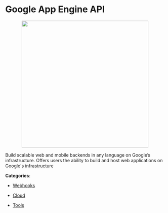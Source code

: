# Google App Engine API
<p align="center">
    <img width="400" src="https://raw.githubusercontent.com/apis-list/apis-list/apis/google-app-engine-api/logo_256x256.png" />
</p>

Build scalable web and mobile backends in any language on Google’s infrastructure. Offers users the ability to build and host web applications on Google's infrastructure



**Categories**:

- [Webhooks](https://github.com/apis-list/apis-list#webhooks)

- [Cloud](https://github.com/apis-list/apis-list#cloud)

- [Tools](https://github.com/apis-list/apis-list#tools)



